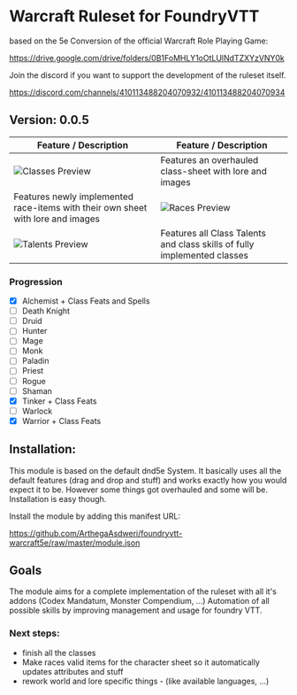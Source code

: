 # Warcraft Ruleset for FoundryVTT

based on the 5e Conversion of the official Warcraft Role Playing Game:

https://drive.google.com/drive/folders/0B1FoMHLY1oOtLUlNdTZXYzVNY0k

Join the discord if you want to support the development of the ruleset itself.

https://discord.com/channels/410113488204070932/410113488204070934

## Version: 0.0.5
Feature / Description | Feature / Description
------------ | -------------
![Classes Preview](http://www.hahn-webdesign.de/warcraft5e/classes_preview.jpg) | Features an overhauled class-sheet with lore and images
Features newly implemented race-items with their own sheet with lore and images | ![Races Preview](http://www.hahn-webdesign.de/warcraft5e/races_preview.jpg)
![Talents Preview](http://www.hahn-webdesign.de/warcraft5e/talents_preview.jpg) | Features all Class Talents and class skills of fully implemented classes

### Progression

- [x] Alchemist + Class Feats and Spells
- [ ] Death Knight
- [ ] Druid
- [ ] Hunter
- [ ] Mage
- [ ] Monk
- [ ] Paladin
- [ ] Priest
- [ ] Rogue
- [ ] Shaman
- [x] Tinker + Class Feats
- [ ] Warlock
- [x] Warrior + Class Feats

## Installation:

This module is based on the default dnd5e System. It basically uses all the default features (drag and drop and stuff) and works exactly how you would expect it to be. However some things got overhauled and some will be. Installation is easy though.

Install the module by adding this manifest URL:

https://github.com/ArthegaAsdweri/foundryvtt-warcraft5e/raw/master/module.json

## Goals
The module aims for a complete implementation of the ruleset with all it's addons (Codex Mandatum, Monster Compendium, ...)
Automation of all possible skills by improving management and usage for foundry VTT.

### Next steps:

- finish all the classes
- Make races valid items for the character sheet so it automatically updates attributes and stuff
- rework world and lore specific things - (like available languages, ...)

